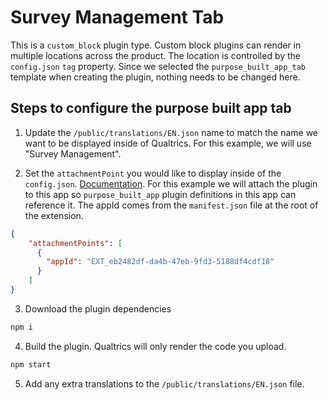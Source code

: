 # Survey Management Tab

This is a `custom_block` plugin type. Custom block plugins can render in multiple locations across the product. The location is controlled by the `config.json` `tag` property. Since we selected the `purpose_built_app_tab` template when creating the plugin, nothing needs to be changed here.

## Steps to configure the purpose built app tab

1. Update the `/public/translations/EN.json` name to match the name we want to be displayed inside of Qualtrics. For this example, we will use "Survey Management".

2. Set the `attachmentPoint` you would like to display inside of the `config.json`. [Documentation](https://developer.qualtrics.com/developer/portal/documentation/purpose-built-app-deep-dive#step-2-add-tabs-to-your-purpose-built-app-plugin). For this example we will attach the plugin to this app so `purpose_built_app` plugin definitions in this app can reference it. The appId comes from the `manifest.json` file at the root of the extension.

``` json
{
    "attachmentPoints": [
      {
        "appId": "EXT_eb2482df-da4b-47eb-9fd3-5188df4cdf18"
      }
    ]
}
```

3. Download the plugin dependencies

``` sh
npm i
```

4. Build the plugin. Qualtrics will only render the code you upload.

``` sh
npm start
```

5. Add any extra translations to the `/public/translations/EN.json` file.
